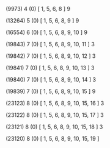 (9973) 4 (0) [ 1, 5, 6, 8 ] 9 


(13264) 5 (0) [ 1, 5, 6, 8, 9 ] 9 


(16554) 6 (0) [ 1, 5, 6, 8, 9, 10 ] 9 


(19843) 7 (0) [ 1, 5, 6, 8, 9, 10, 11 ] 3 


(19842) 7 (0) [ 1, 5, 6, 8, 9, 10, 12 ] 3 


(19841) 7 (0) [ 1, 5, 6, 8, 9, 10, 13 ] 3 


(19840) 7 (0) [ 1, 5, 6, 8, 9, 10, 14 ] 3 


(19839) 7 (0) [ 1, 5, 6, 8, 9, 10, 15 ] 9 


(23123) 8 (0) [ 1, 5, 6, 8, 9, 10, 15, 16 ] 3 


(23122) 8 (0) [ 1, 5, 6, 8, 9, 10, 15, 17 ] 3 


(23121) 8 (0) [ 1, 5, 6, 8, 9, 10, 15, 18 ] 3 


(23120) 8 (0) [ 1, 5, 6, 8, 9, 10, 15, 19 ]  

